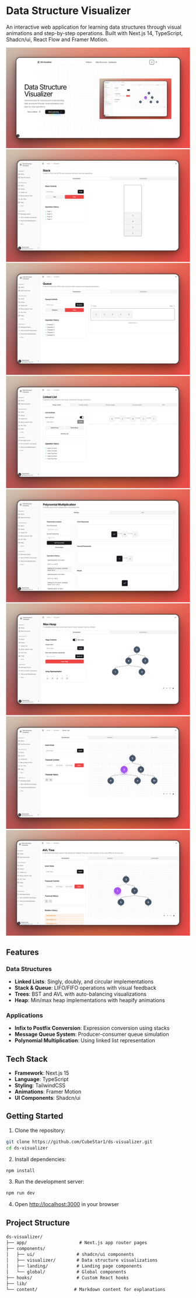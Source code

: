# Data Structure Visualizer

An interactive web application for learning data structures through visual animations and step-by-step operations. Built with Next.js 14, TypeScript, Shadcn/ui, React Flow and Framer Motion.

![DS Visualizer Landing Page](./public/landing-light.png)
![Stacks](./public/ds-st.png)
![Queue](./public/ds-q.png)
![Linked List](./public/ds-ll.png)
![Polynomial](./public/ds-polynomial-multiplication.png)
![Heap](./public/ds-heap.png)
![Binary Tree](./public/ds-bst.png)
![AVL Tree](./public/ds-avl.png)

## Features

### Data Structures
- **Linked Lists**: Singly, doubly, and circular implementations
- **Stack & Queue**: LIFO/FIFO operations with visual feedback
- **Trees**: BST and AVL with auto-balancing visualizations
- **Heap**: Min/max heap implementations with heapify animations

### Applications
- **Infix to Postfix Conversion**: Expression conversion using stacks
- **Message Queue System**: Producer-consumer queue simulation
- **Polynomial Multiplication**: Using linked list representation

## Tech Stack

- **Framework**: Next.js 15
- **Language**: TypeScript
- **Styling**: TailwindCSS
- **Animations**: Framer Motion
- **UI Components**: Shadcn/ui

## Getting Started

1. Clone the repository:
```bash
git clone https://github.com/CubeStar1/ds-visualizer.git
cd ds-visualizer
```

2. Install dependencies:
```bash
npm install
```

3. Run the development server:
```bash
npm run dev
```

4. Open [http://localhost:3000](http://localhost:3000) in your browser

## Project Structure

```
ds-visualizer/
├── app/                    # Next.js app router pages
├── components/            
│   ├── ui/                # shadcn/ui components
│   ├── visualizer/        # Data structure visualizations
│   ├── landing/           # Landing page components
│   └── global/            # Global components
├── hooks/                 # Custom React hooks
├── lib/                  
└── content/              # Markdown content for explanations
```



